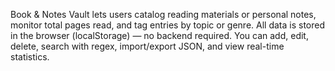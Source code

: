 Book & Notes Vault lets users catalog reading materials or personal notes, monitor total pages read, and tag entries by topic or genre.
All data is stored in the browser (localStorage) — no backend required.
You can add, edit, delete, search with regex, import/export JSON, and view real-time statistics.
